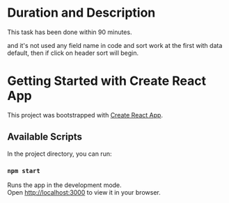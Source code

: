# Duration and Description
This task has been done within 90 minutes.

and it's not used any field name in code and sort work at the first with data default, then if click on header sort will begin.

# Getting Started with Create React App

This project was bootstrapped with [Create React App](https://github.com/facebook/create-react-app).

## Available Scripts

In the project directory, you can run:

### `npm start`

Runs the app in the development mode.\
Open [http://localhost:3000](http://localhost:3000) to view it in your browser.


